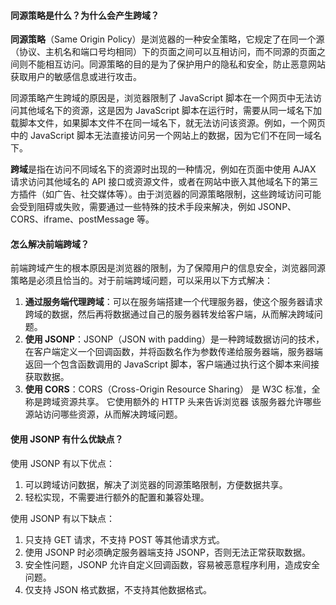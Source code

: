 <!--
 * @Author: Shu Binqi
 * @Date: 2023-03-14 19:49:57
 * @LastEditors: Shu Binqi
 * @LastEditTime: 2023-04-24 21:37:09
 * @Description: 跨域（2题）
 * @Version: 1.0.0
 * @FilePath: \interviewQuestionsc:\Git\interviewQuestions\前端基础\浏览器\跨域.md
-->

#### 同源策略是什么？为什么会产生跨域？

**同源策略**（Same Origin Policy）是浏览器的一种安全策略，它规定了在同一个源（协议、主机名和端口号均相同）下的页面之间可以互相访问，而不同源的页面之间则不能相互访问。同源策略的目的是为了保护用户的隐私和安全，防止恶意网站获取用户的敏感信息或进行攻击。

同源策略产生跨域的原因是，浏览器限制了 JavaScript 脚本在一个网页中无法访问其他域名下的资源，这是因为 JavaScript 脚本在运行时，需要从同一域名下加载脚本文件，如果脚本文件不在同一域名下，就无法访问该资源。例如，一个网页中的 JavaScript 脚本无法直接访问另一个网站上的数据，因为它们不在同一域名下。

**跨域**是指在访问不同域名下的资源时出现的一种情况，例如在页面中使用 AJAX 请求访问其他域名的 API 接口或资源文件，或者在网站中嵌入其他域名下的第三方插件（如广告、社交媒体等）。由于浏览器的同源策略限制，这些跨域访问可能会受到阻碍或失败，需要通过一些特殊的技术手段来解决，例如 JSONP、CORS、iframe、postMessage 等。

#### 怎么解决前端跨域？

前端跨域产生的根本原因是浏览器的限制，为了保障用户的信息安全，浏览器同源策略是必须且恰当的。对于前端跨域问题，可以采用以下方式解决：

1. **通过服务端代理跨域**：可以在服务端搭建一个代理服务器，使这个服务器请求跨域的数据，然后再将数据通过自己的服务器转发给客户端，从而解决跨域问题。
1. **使用 JSONP**：JSONP（JSON with padding）是一种跨域数据访问的技术，在客户端定义一个回调函数，并将函数名作为参数传递给服务器端，服务器端返回一个包含函数调用的 JavaScript 脚本，客户端通过执行这个脚本来间接获取数据。
1. **使用 CORS**：CORS（Cross-Origin Resource Sharing） 是 W3C 标准，全称是跨域资源共享。 它使用额外的 HTTP 头来告诉浏览器 该服务器允许哪些源站访问哪些资源，从而解决跨域问题。

#### 使用 JSONP 有什么优缺点？

使用 JSONP 有以下优点：

1. 可以跨域访问数据，解决了浏览器的同源策略限制，方便数据共享。
1. 轻松实现，不需要进行额外的配置和兼容处理。

使用 JSONP 有以下缺点：

1. 只支持 GET 请求，不支持 POST 等其他请求方式。
1. 使用 JSONP 时必须确定服务器端支持 JSONP，否则无法正常获取数据。
1. 安全性问题，JSONP 允许自定义回调函数，容易被恶意程序利用，造成安全问题。
1. 仅支持 JSON 格式数据，不支持其他数据格式。
